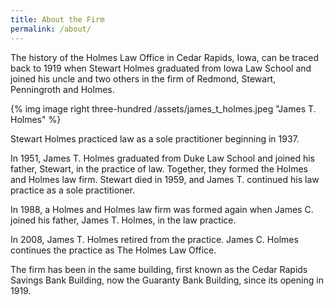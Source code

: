 ```yaml
---
title: About the Firm
permalink: /about/
---
```


The history of the Holmes Law Office in Cedar Rapids, Iowa, can be traced back to 1919 when Stewart Holmes graduated from Iowa Law School and joined his uncle and two others in the firm of Redmond, Stewart, Penningroth and Holmes.

{% img image right three-hundred /assets/james_t_holmes.jpeg "James T. Holmes" %}

Stewart Holmes practiced law as a sole practitioner beginning in 1937.

In 1951, James T. Holmes graduated from Duke Law School and joined his father, Stewart, in the practice of law. Together, they formed the Holmes and Holmes law firm. Stewart died in 1959, and James T. continued his law practice as a sole practitioner.

In 1988, a Holmes and Holmes law firm was formed again when James C. joined his father, James T. Holmes, in the law practice.

In 2008, James T. Holmes retired from the practice. James C. Holmes continues the practice as The Holmes Law Office.

The firm has been in the same building, first known as the Cedar Rapids Savings Bank Building, now the Guaranty Bank Building, since its opening in 1919.
